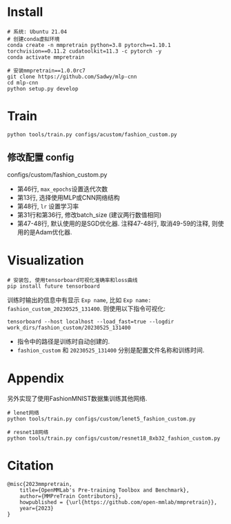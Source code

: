 # Install
```shell
# 系统: Ubuntu 21.04
# 创建conda虚拟环境
conda create -n mmpretrain python=3.8 pytorch==1.10.1 torchvision==0.11.2 cudatoolkit=11.3 -c pytorch -y
conda activate mmpretrain

# 安装mmpretrain==1.0.0rc7
git clone https://github.com/Sadwy/mlp-cnn
cd mlp-cnn
python setup.py develop
```

# Train
```shell
python tools/train.py configs/acustom/fashion_custom.py
```
## 修改配置 config
configs/custom/fashion_custom.py
- 第46行, `max_epochs`设置迭代次数
- 第13行, 选择使用MLP或CNN网络结构
- 第48行, `lr` 设置学习率
- 第31行和第36行, 修改batch_size (建议两行数值相同)
- 第47-48行, 默认使用的是SGD优化器. 注释47-48行, 取消49-59的注释, 则使用的是Adam优化器.

# Visualization
```shell
# 安装包, 使用tensorboard可视化准确率和loss曲线
pip install future tensorboard
```
训练时输出的信息中有显示 `Exp name`, 比如 `Exp name: fashion_custom_20230525_131400`. 则使用以下指令可视化:
```shell
tensorboard --host localhost --load_fast=true --logdir work_dirs/fashion_custom/20230525_131400
```
- 指令中的路径是训练时自动创建的.
- `fashion_custom` 和 `20230525_131400` 分别是配置文件名称和训练时间.

# Appendix
另外实现了使用FashionMNIST数据集训练其他网络.
```shell
# lenet网络
python tools/train.py configs/custom/lenet5_fashion_custom.py

# resnet18网络
python tools/train.py configs/custom/resnet18_8xb32_fashion_custom.py 
```

# Citation
```
@misc{2023mmpretrain,
    title={OpenMMLab's Pre-training Toolbox and Benchmark},
    author={MMPreTrain Contributors},
    howpublished = {\url{https://github.com/open-mmlab/mmpretrain}},
    year={2023}
}
```

